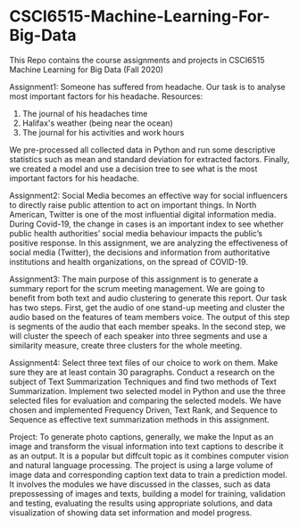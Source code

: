 # CSCI6515-Machine-Learning-For-Big-Data

This Repo contains the course assignments and projects in CSCI6515 Machine Learning for Big Data (Fall 2020)

Assignment1:
Someone has suffered from headache. Our task is to analyse most important factors for his headache.
Resources: 
1. The journal of his headaches time
2. Halifax's weather (being near the ocean)
3. The journal for his activities and work hours

We pre-processed all collected data in Python and run some descriptive statistics such as mean and standard deviation for extracted factors.
Finally, we created a model and use a decision tree to see what is the most important factors for his headache.


Assignment2:
Social Media becomes an effective way for social influencers to directly raise public attention to act on important things. In North American, Twitter is one of the most influential digital information media. 
During Covid-19, the change in cases is an important index to see whether public health authorities’ social media behaviour impacts the public’s positive response.
In this assignment, we are analyzing the effectiveness of social media (Twitter), the decisions and information from authoritative institutions and health organizations, on the spread of COVID-19.

Assignment3:
The main purpose of this assignment is to generate a summary report for the scrum meeting management. We are going to benefit from both text and audio clustering to generate this report.
Our task has two steps. First, get the audio of one stand-up meeting and cluster the audio based on the features of team members voice. The output of this step is segments of the audio that each member speaks. 
In the second step, we will cluster the speech of each speaker into three segments and use a similarity measure, create three clusters for the whole meeting.

Assignment4:
Select three text files of our choice to work on them. Make sure they are at least contain 30 paragraphs.
Conduct a research on the subject of Text Summarization Techniques and find two methods of Text Summarization. 
Implement two selected model in Python and use the three selected files for evaluation and comparing the selected models.
We have chosen and implemented Frequency Driven, Text Rank, and Sequence to Sequence as effective text summarization methods in this assignment.

Project:
To generate photo captions, generally, we make the Input as an image and transform the visual information into text captions to describe it as an output.
It is a popular but diffcult topic as it combines computer vision and natural language processing.
The project is using a large volume of image data and corresponding caption text data to train a prediction model. It involves the modules we have discussed in the classes, such as data prepossessing of images and texts, building a model for training, validation and testing, evaluating the results using appropriate solutions, and data visualization of showing data set information and model progress.
